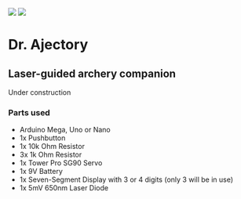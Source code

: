 ![](https://github.com/plamf/dr-ajectory/workflows/Build%20Sketches/badge.svg) ![](https://github.com/plamf/dr-ajectory/workflows/Build%20Configurator%20App/badge.svg)
# Dr. Ajectory
## Laser-guided archery companion

Under construction

### Parts used
- Arduino Mega, Uno or Nano
- 1x Pushbutton
- 1x 10k Ohm Resistor
- 3x 1k Ohm Resistor
- 1x Tower Pro SG90 Servo
- 1x 9V Battery
- 1x Seven-Segment Display with 3 or 4 digits (only 3 will be in use)
- 1x 5mV 650nm Laser Diode
